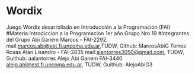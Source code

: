 # Wordix
Juego Wordix desarrollado en Introducción a la Programación (FAI) 
#Materia
Introdiccion a la Programacion
1er año
Grupo Nro 19 
#Integrantes del Grupo 
Abi Ganem Marcos - FAI-2292, mail:marcos.abi@est.fi.uncoma.edu.ar,TUDW, Github: MarcosAbiG
Torres Rosas Alan Lisandro - FAI-2835 mail:alantorres3050@gmail.com, TUDW, Guithub: aalantorres
Alejo Abi Ganem FAI-3440 alejo.abi@est.fi.uncoma.edu.ar, TUDW, Guithub: AlejoAbiG3
